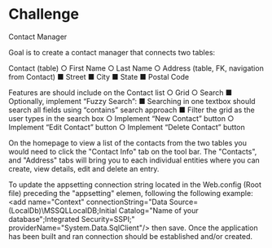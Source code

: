# Challenge
Contact Manager

Goal is to create a contact manager that connects two tables: 

Contact (table)
○ First Name
○ Last Name
○ Address (table, FK, navigation from Contact)
  ■ Street
  ■ City
  ■ State
  ■ Postal Code
  
  Features are should include on the Contact list
  ○ Grid
  ○ Search
      ■ Optionally, implement “Fuzzy Search”:
      ■  Searching in one textbox should search all fields using “contains”
    search approach
      ■ Filter the grid as the user types in the search box
        ○ Implement “New Contact” button
        ○ Implement “Edit Contact” button
        ○ Implement “Delete Contact” button
        
On the homepage to view a list of the contacts from the two tables you would need to click the "Contact Info" tab on the tool bar. The "Contacts", and "Address" tabs will bring you to each individual entities where you can create, view details, edit and delete an entry.

To update the appsetting connection string located in the Web.config (Root file) preceding the "appsetting" elemen, following the following example: 
<connectionStrings>
    <add name="Context" connectionString="Data Source=(LocalDb)\MSSQLLocalDB;Initial Catalog="Name of your database";Integrated Security=SSPI;" providerName="System.Data.SqlClient"/>
</connectionStrings> then save. Once the application has been built and ran connection should be established and/or created.
